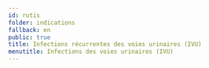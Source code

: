 ```yaml
---
id: rutis
folder: indications
fallback: en
public: true
title: Infections récurrentes des voies urinaires (IVU)
menutitle: Infections des voies urinaires (IVU)
---
```

